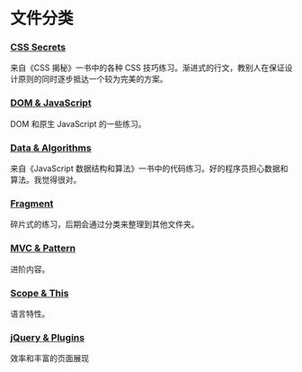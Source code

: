 # 文件分类

### [CSS Secrets](https://github.com/zhuliminl/Practice/tree/master/CSS%20Secrets)

来自《CSS 揭秘》一书中的各种 CSS 技巧练习。渐进式的行文，教别人在保证设计原则的同时逐步抵达一个较为完美的方案。

### [DOM & JavaScript](https://github.com/zhuliminl/Practice/tree/master/DOM%20%26%20JavaScript)

DOM 和原生 JavaScript 的一些练习。


### [Data & Algorithms](https://github.com/zhuliminl/Practice/tree/master/Data%20%26%20Algorithms)

来自《JavaScript 数据结构和算法》一书中的代码练习。好的程序员担心数据和算法。我觉得很对。

### [Fragment](https://github.com/zhuliminl/Practice/tree/master/Fragment)

碎片式的练习，后期会通过分类来整理到其他文件夹。

### [MVC & Pattern](https://github.com/zhuliminl/Practice/tree/master/MVC%20%26%20Pattern)

进阶内容。

### [Scope & This](https://github.com/zhuliminl/Practice/tree/master/Scope%20%26%20This)

语言特性。

### [jQuery & Plugins](https://github.com/zhuliminl/Practice/tree/master/jQuery%20%26%20Plugins)

效率和丰富的页面展现